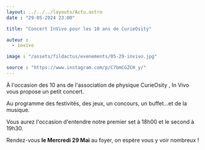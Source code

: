 ```yaml
---
layout: ../../../layouts/Actu.astro
date : "29-05-2024 23:00"

title: "Concert InVivo pour les 10 ans de CurieOsity"

auteur :
  - invivo

image : "/assets/fildactus/evenements/05-29-invivo.jpg"

source : "https://www.instagram.com/p/C7bmCGZCH_y/"
---
```


À l'occasion des 10 ans de l'association de physique CurieOsity , In Vivo vous propose un petit concert.

Au programme des festivités, des jeux, un concours, un buffet...et de la musique.

Vous aurez l'occasion d'entendre notre premier set à 18h00 et le second à 19h30.

Rendez-vous __le Mercredi 29 Mai__ au foyer, on espère vous y voir nombreux !